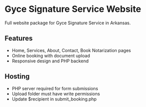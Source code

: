 # Gyce Signature Service Website
Full website package for Gyce Signature Service in Arkansas.
## Features
- Home, Services, About, Contact, Book Notarization pages
- Online booking with document upload
- Responsive design and PHP backend
## Hosting
- PHP server required for form submissions
- Upload folder must have write permissions
- Update $recipient in submit_booking.php
